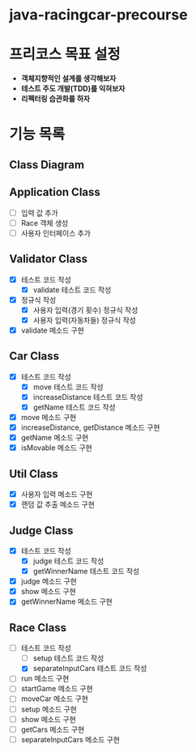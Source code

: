 # java-racingcar-precourse

# 프리코스 목표 설정

- **객체지향적인 설계를 생각해보자**
- **테스트 주도 개발(TDD)를 익혀보자**
- **리펙터링 습관화를 하자**

# 기능 목록

## Class Diagram

## Application Class

- [ ] 입력 값 추가
- [ ] Race 객체 생성
- [ ] 사용자 인터페이스 추가

## Validator Class

- [x]  테스트 코드 작성
    - [x] validate 테스트 코드 작성
- [x] 정규식 작성
    - [x] 사용자 입력(경기 횟수) 정규식 작성
    - [x] 사용자 입력(자동차들) 정규식 작성
- [x] validate 메소드 구현

## Car Class

- [x] 테스트 코드 작성
    - [x] move 테스트 코드 작성
    - [x] increaseDistance 테스트 코드 작성
    - [x] getName 테스트 코드 작성
- [x] move 메소드 구현
- [x] increaseDistance, getDistance 메소드 구현
- [x] getName 메소드 구현
- [x] isMovable 메소드 구현

## Util Class

- [x] 사용자 입력 메소드 구현
- [x] 랜덤 값 추출 메소드 구현

## Judge Class

- [x] 테스트 코드 작성
    - [x] judge 테스트 코드 작성
    - [x] getWinnerName 테스트 코드 작성
- [x] judge 메소드 구현
- [x] show 메소드 구현
- [x] getWinnerName 메소드 구현

## Race Class

- [ ] 테스트 코드 작성
    - [ ] setup 테스트 코드 작성
    - [x] separateInputCars 테스트 코드 작성
- [ ] run 메소드 구현
- [ ] startGame 메소드 구현
- [ ] moveCar 메소드 구현
- [ ] setup 메소드 구현
- [ ] show 메소드 구현
- [ ] getCars 메소드 구현
- [ ] separateInputCars 메소드 구현